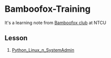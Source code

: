 # Bamboofox-Training
It's a learning note from [Bamboofox club](https://bamboofox.torchpad.com/Class/club) at NTCU

## Lesson
 1. [Python_Linux_n_SystemAdmin](Python_Linux_n_SystemAdmin)

